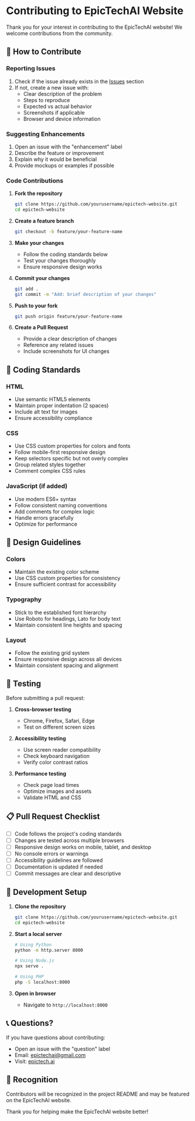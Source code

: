# Contributing to EpicTechAI Website

Thank you for your interest in contributing to the EpicTechAI website! We welcome contributions from the community.

## 🤝 How to Contribute

### Reporting Issues

1. Check if the issue already exists in the [Issues](https://github.com/yourusername/epictech-website/issues) section
2. If not, create a new issue with:
   - Clear description of the problem
   - Steps to reproduce
   - Expected vs actual behavior
   - Screenshots if applicable
   - Browser and device information

### Suggesting Enhancements

1. Open an issue with the "enhancement" label
2. Describe the feature or improvement
3. Explain why it would be beneficial
4. Provide mockups or examples if possible

### Code Contributions

1. **Fork the repository**
   ```bash
   git clone https://github.com/yourusername/epictech-website.git
   cd epictech-website
   ```

2. **Create a feature branch**
   ```bash
   git checkout -b feature/your-feature-name
   ```

3. **Make your changes**
   - Follow the coding standards below
   - Test your changes thoroughly
   - Ensure responsive design works

4. **Commit your changes**
   ```bash
   git add .
   git commit -m "Add: brief description of your changes"
   ```

5. **Push to your fork**
   ```bash
   git push origin feature/your-feature-name
   ```

6. **Create a Pull Request**
   - Provide a clear description of changes
   - Reference any related issues
   - Include screenshots for UI changes

## 📝 Coding Standards

### HTML
- Use semantic HTML5 elements
- Maintain proper indentation (2 spaces)
- Include alt text for images
- Ensure accessibility compliance

### CSS
- Use CSS custom properties for colors and fonts
- Follow mobile-first responsive design
- Keep selectors specific but not overly complex
- Group related styles together
- Comment complex CSS rules

### JavaScript (if added)
- Use modern ES6+ syntax
- Follow consistent naming conventions
- Add comments for complex logic
- Handle errors gracefully
- Optimize for performance

## 🎨 Design Guidelines

### Colors
- Maintain the existing color scheme
- Use CSS custom properties for consistency
- Ensure sufficient contrast for accessibility

### Typography
- Stick to the established font hierarchy
- Use Roboto for headings, Lato for body text
- Maintain consistent line heights and spacing

### Layout
- Follow the existing grid system
- Ensure responsive design across all devices
- Maintain consistent spacing and alignment

## 🧪 Testing

Before submitting a pull request:

1. **Cross-browser testing**
   - Chrome, Firefox, Safari, Edge
   - Test on different screen sizes

2. **Accessibility testing**
   - Use screen reader compatibility
   - Check keyboard navigation
   - Verify color contrast ratios

3. **Performance testing**
   - Check page load times
   - Optimize images and assets
   - Validate HTML and CSS

## 📋 Pull Request Checklist

- [ ] Code follows the project's coding standards
- [ ] Changes are tested across multiple browsers
- [ ] Responsive design works on mobile, tablet, and desktop
- [ ] No console errors or warnings
- [ ] Accessibility guidelines are followed
- [ ] Documentation is updated if needed
- [ ] Commit messages are clear and descriptive

## 🚀 Development Setup

1. **Clone the repository**
   ```bash
   git clone https://github.com/yourusername/epictech-website.git
   cd epictech-website
   ```

2. **Start a local server**
   ```bash
   # Using Python
   python -m http.server 8000
   
   # Using Node.js
   npx serve .
   
   # Using PHP
   php -S localhost:8000
   ```

3. **Open in browser**
   - Navigate to `http://localhost:8000`

## 📞 Questions?

If you have questions about contributing:

- Open an issue with the "question" label
- Email: epictechai@gmail.com
- Visit: [epictech.ai](https://epictech.ai)

## 🙏 Recognition

Contributors will be recognized in the project README and may be featured on the EpicTechAI website.

Thank you for helping make the EpicTechAI website better!